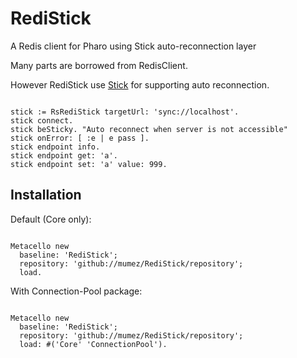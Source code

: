 # RediStick
A Redis client for Pharo using Stick auto-reconnection layer

Many parts are borrowed from RedisClient.

However RediStick use [Stick](https://github.com/mumez/Stick) for supporting auto reconnection.

```smalltalk

stick := RsRediStick targetUrl: 'sync://localhost'.
stick connect.
stick beSticky. "Auto reconnect when server is not accessible"
stick onError: [ :e | e pass ].
stick endpoint info.
stick endpoint get: 'a'.
stick endpoint set: 'a' value: 999.

```

## Installation

Default (Core only):

```smalltalk

Metacello new
  baseline: 'RediStick';
  repository: 'github://mumez/RediStick/repository';
  load.
```

With Connection-Pool package:

```smalltalk

Metacello new
  baseline: 'RediStick';
  repository: 'github://mumez/RediStick/repository';
  load: #('Core' 'ConnectionPool').
```
